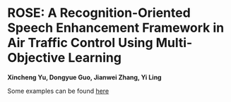 # ROSE: A Recognition-Oriented Speech Enhancement Framework in Air Traffic Control Using Multi-Objective Learning
**Xincheng Yu, Dongyue Guo, Jianwei Zhang, Yi Ling**

Some examples can be found [here](https://xcyu-0903.github.io/ROSE-demo/)
